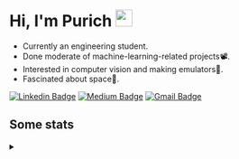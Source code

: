 <h1 align="left">Hi, I'm Purich
<img src="https://media.giphy.com/media/hvRJCLFzcasrR4ia7z/giphy.gif" width="30px"/></h1>

* Currently an engineering student.
* Done moderate of machine-learning-related projects:film_projector:.
* Interested in computer vision and making emulators:space_invader:.
* Fascinated about space:milky_way:.

[![Linkedin Badge](https://img.shields.io/badge/-Purich-blue?style=flat-square&logo=Linkedin&logoColor=white&link=https://www.linkedin.com/in/purich-siritip-16b3b3255/)](https://www.linkedin.com/in/purich-siritip-16b3b3255) [![Medium Badge](https://img.shields.io/badge/-@purich-gray?style=flat-square&labelColor=000000&logo=Medium&link=https://medium.com/@phuritsiritip)](https://medium.com/@phuritsiritip)
[![Gmail Badge](https://img.shields.io/badge/-mark.phurit@gmail.com-c14438?style=flat-square&logo=Gmail&logoColor=white&link=mailto:mark.phurit@gmail.com)](mailto:mark.phurit@gmail.com)

## Some stats

<details>
  <summary></summary>
  
  <!--START_SECTION:waka-->
**I'm a Night 🦉** 

```text
🌞 Morning                91 commits          ███████░░░░░░░░░░░░░░░░░░   28.71 % 
🌆 Daytime                65 commits          █████░░░░░░░░░░░░░░░░░░░░   20.50 % 
🌃 Evening                137 commits         ███████████░░░░░░░░░░░░░░   43.22 % 
🌙 Night                  24 commits          ██░░░░░░░░░░░░░░░░░░░░░░░   07.57 % 
```


📊 **This Week I Spent My Time On** 

```text
💬 Programming Languages: 
Markdown                 21 mins             ████████████░░░░░░░░░░░░░   46.81 % 
Python                   19 mins             ██████████░░░░░░░░░░░░░░░   41.91 % 
HTML                     4 mins              ██░░░░░░░░░░░░░░░░░░░░░░░   09.23 % 
Other                    0 secs              ░░░░░░░░░░░░░░░░░░░░░░░░░   01.62 % 
JavaScript               0 secs              ░░░░░░░░░░░░░░░░░░░░░░░░░   00.28 % 

🐱‍💻 Projects: 
m5-docs                  26 mins             ██████████████░░░░░░░░░░░   56.47 % 
Computer Programming     19 mins             ██████████░░░░░░░░░░░░░░░   41.91 % 
ComProgLab               0 secs              ░░░░░░░░░░░░░░░░░░░░░░░░░   01.62 % 
```


<!--END_SECTION:waka-->

  <!--START_SECTION:waka-simple-->

```text
From: 19 January 2023 - To: 23 February 2023

Total Time: 23 hrs 44 mins

Python       20 hrs 8 mins   █████████████████████▒░░░   84.84 %
C++          1 hr 38 mins    █▓░░░░░░░░░░░░░░░░░░░░░░░   06.91 %
YAML         47 mins         █░░░░░░░░░░░░░░░░░░░░░░░░   03.35 %
Markdown     32 mins         ▓░░░░░░░░░░░░░░░░░░░░░░░░   02.29 %
Git Config   8 mins          ░░░░░░░░░░░░░░░░░░░░░░░░░   00.59 %
Other        7 mins          ░░░░░░░░░░░░░░░░░░░░░░░░░   00.50 %
```

<!--END_SECTION:waka-simple-->

  <!--![Anurag's GitHub stats](https://github-readme-stats.vercel.app/api?username=vikimark&show_icons=true&theme=gruvbox_light)-->
  
</details>

<!--
**vikimark/vikimark** is a ✨ _special_ ✨ repository because its `README.md` (this file) appears on your GitHub profile.

Here are some ideas to get you started:

- 🔭 I’m currently working on ...
- 🌱 I’m currently learning ...
- 👯 I’m looking to collaborate on ...
- 🤔 I’m looking for help with ...
- 💬 Ask me about ...
- 📫 How to reach me: ...
- 😄 Pronouns: ...
- ⚡ Fun fact: ...
-->
